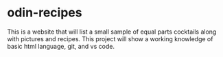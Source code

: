# odin-recipes
This is a website that will list a small sample of equal parts cocktails along with pictures and recipes. 
This project will show a working knowledge of basic html language, git, and vs code.